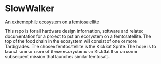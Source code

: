 # SlowWalker
[An extremophile ecosystem on a femtosatellite](https://github.com/ProjectPersephone/SlowWalker/wiki/Project-Slow-Walker)

This repo is for all hardware design information, software and related documentation for a project to put an ecosystem on a femtosatellite. The top of the food chain in the ecosystem will consist of one or more Tardigrades. The chosen femtosatellite is the KickSat Sprite. The hope is to launch one or more of these ecosystems on KickSat II or on some subsequent mission that launches similar femtosats.
